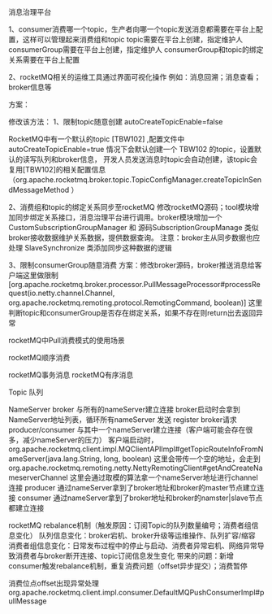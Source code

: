
消息治理平台

1、consumer消费哪一个topic，生产者向哪一个topic发送消息都需要在平台上配置，这样可以管理起来消费组和topic 
  topic需要在平台上创建，指定维护人
  consumerGroup需要在平台上创建，指定维护人
  consumerGroup和topic的绑定关系需要在平台上配置
  
2、rocketMQ相关的运维工具通过界面可视化操作
  例如：消息回溯；消息查看；broker信息等
  
方案：

修改该方法：
1、限制topic随意创建
   autoCreateTopicEnable=false
   
   RocketMQ中有一个默认的topic [TBW102] ,配置文件中 autoCreateTopicEnable=true 情况下会默认创建一个 TBW102 的topic，设置默认的读写队列和broker信息，
   开发人员发送消息时topic会自动创建，该topic会复用[TBW102]的相关配置信息（org.apache.rocketmq.broker.topic.TopicConfigManager.createTopicInSendMessageMethod ）
   
2、消费组和topic的绑定关系同步至rocketMQ
   修改rocketMQ源码；tool模块增加同步绑定关系接口，消息治理平台进行调用。broker模块增加一个CustomSubscriptionGroupManager 和 源码SubscriptionGroupManage 类似
   broker接收数据维护关系数据，提供数据查询。
   注意：broker主从同步数据也应处理 SlaveSynchronize 类添加同步这种数据的逻辑
   
3、限制consumerGroup随意消费 方案：修改broker源码，broker推送消息给客户端这里做限制         [org.apache.rocketmq.broker.processor.PullMessageProcessor#processRequest(io.netty.channel.Channel, org.apache.rocketmq.remoting.protocol.RemotingCommand, boolean)]
这里判断topic和consumerGroup是否存在绑定关系，如果不存在则return出去返回异常
 
   
rocketMQ中Pull消费模式的使用场景  
   
rocketMQ顺序消费

rocketMQ事务消息
rocketMQ有序消息

Topic 队列

NameServer
   broker 与所有的nameServer建立连接
     broker启动时会拿到NameServer地址列表，循环所有nameServer 发送 register broker请求
   producer/consumer 与其中一个nameServer建立连接（客户端可能会存在很多，减少nameServer的压力）
     客户端启动时，org.apache.rocketmq.client.impl.MQClientAPIImpl#getTopicRouteInfoFromNameServer(java.lang.String, long, boolean)
     这里会带传一个空的地址，会走到 org.apache.rocketmq.remoting.netty.NettyRemotingClient#getAndCreateNameserverChannel
     这里会通过取模的算法拿一个nameServer地址进行channel连接
     producer 通过nameServer拿到了broker地址和broker的master节点建立连接
     consumer 通过nameServer拿到了broker地址和broker的namster|slave节点都建立连接
     
   

rocketMQ rebalance机制（触发原因：订阅Topic的队列数量编号；消费者组信息变化）
   队列信息变化：broker宕机、broker升级等运维操作、队列扩容/缩容
   消费者组信息变化：日常发布过程中的停止与启动、消费者异常宕机、网络异常导致消费者与broker断开连接、topic订阅信息发生变化
   带来的问题：新增consumer触发rebalance机制，重复消费问题（offset异步提交）；消费暂停

消费位点offset出现异常处理
org.apache.rocketmq.client.impl.consumer.DefaultMQPushConsumerImpl#pullMessage
   
 
  
  
